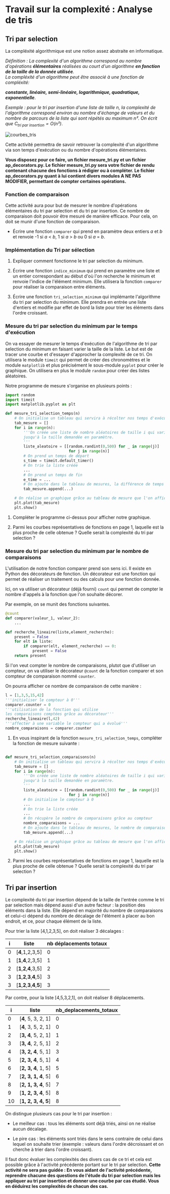 # Travail sur la complexité : Analyse de tris
## Tri par selection

La compléxité algorithmique est une notion assez abstraite en informatique.

*Définition : La complexité d'un algorithme correspond au nombre d'opérations **élémentaires** réalisées au court d'un algorithme **en fonction de la taille de la donnée utilisée**.\
La compléxité d'un algorithme peut être associé à une fonction de compléxité:*

***constante, linéaire, semi-linéaire, logarithmique, quadratique, exponentielle***.

*Exemple : pour le tri par insertion d'une liste de taille $n$, la complexité de l'algorithme correspond environ au nombre d'échange de valeurs et du nombre de parcours de la liste qui sont répétés au maximum $n²$. On écrit que $C_{tri~par~insertion} = O(n²)$*.

![courbes_tris](courbes.png)

Cette activité permettra de savoir retrouver la complexité d'un algorithme via son temps d'exécution ou du nombre d'opérations élémentaires.

**Vous disposez pour ce faire, un fichier mesure_tri.py et un fichier ap_decorators.py. 
Le fichier mesure_tri.py sera votre fichier de rendu contenant chacune des fonctions à rédigier ou à compléter. Le fichier ap_decorators.py quant à lui contient divers modules A NE PAS MODIFIER, permettant de compter certaines opérations.**

### Fonction de comparaison

Cette activité aura pour but de mesurer le nombre d'opérations élémentaires du tri par selection et du tri par insertion.
Ce nombre de comparaison doit pouvoir être mesuré de manière efficace. Pour cela, on doit se munir d'une fonction de comparaison.

* Écrire une fonction `comparer` qui prend en paramètre deux entiers *a* et *b* et renvoie -1 si *a* < *b*, 1 si *a* > *b* ou 0 si *a* = *b*.


### Implémentation du Tri par sélection

1. Expliquer comment fonctionne le tri par selection du minimum.
   
2. Écrire une fonction `indice_minimum` qui prend en paramètre une liste et un entier correspondant au début d'où l'on recherche le minimum et renvoie l'indice de l'élément minimum. Elle utilisera la fonction `comparer` pour réaliser la comparaison entre éléments.

3. Écrire une fonction `tri_selection_minimum` qui implémante l'algorithme du tri par selection du minimum.
Elle prendra en entrée une liste d'entiers et modifie par effet de bord la liste pour trier les éléments dans l'ordre croissant.
   

### Mesure du tri par selection du minimum par le temps d'exécution
   
On va essayer de mesurer le temps d'exécution de l'algorithme de tri par selection du minimum en faisant varier la taille de la liste.
Le but est de tracer une courbe et d'essayer d'approcher la complexité de ce tri.
On utilisera le module `timeit` qui permet de créer des chronomètres et le module `matplotlib` et plus précisément le sous-module `pyplot` pour créer le graphique.
On utilisera en plus le module `random` pour créer des listes aléatoires.

Notre programme de mesure s'organise en plusieurs points :
```python
import random
import timeit
import matplotlib.pyplot as plt

def mesure_tri_selection_temps(n)
    # On initialise un tableau qui servira à récolter nos temps d'exécutions
    tab_mesure = []
    for i in range(n):
        '''On créée une liste de nombre aléatoires de taille i qui variera 
        jusqu'à la taille demandée en paramètre.
        '''
        liste_aleatoire = [[random.randint(0,500) for _ in range(j)] 
                            for j in range(n)]
        # On prend un temps de départ
        s_time = timeit.default_timer()
        # On trie la liste créée
        ...
        # On prend un temps de fin
        e_time = ...
        # On ajoute dans le tableau de mesures, la différence de temps mesurée entre les deux chronomètres.
        tab_mesure.append(...)

    # On réalise un graphique grâce au tableau de mesure que l'on affiche
    plt.plot(tab_mesure)
    plt.show()
```

1. Compléter le programme ci-dessus pour afficher notre graphique.

2. Parmi les courbes représentatives de fonctions en page 1, laquelle est la plus proche de celle obtenue ? Quelle serait la complexité du tri par selection ?

### Mesure du tri par selection du minimum par le nombre de comparaisons

L'utilisation de notre fonction comparer prend son sens ici.
Il existe en Python des décorateurs de fonction.
Un décorateur est une fonction qui permet de réaliser un traitement ou des calculs pour une fonction donnée.

Ici, on va utiliser un décorateur (déjà fourni) `count` qui permet de compter le nombre d'appels à la fonction que l'on souhaite décorer.

Par exemple, on se munit des fonctions suivantes.
```python
@count
def comparer(valeur_1, valeur_2):
    ...

def recherche_lineaire(liste,element_recherche):
    present = False
    for elt in liste:
        if comparer(elt, element_recherche) == 0:
            present = False
    return present
```

Si l'on veut compter le nombre de comparaisons, plutot que d'utiliser un compteur, on va utiliser le décorateur `@count` de la fonction comparer et son compteur de comparaison nommé `counter`.

On pourra afficher ce nombre de comparaison de cette manière : 

```python
l = [1,3,5,15,42]
'''initialiser le compteur à 0'''
comparer.counter = 0
'''utilisation de la fonction qui utilise 
les comparaisons comptées grâce au décorateur'''
recherche_lineaire(l,42)
'''affecter à une variable le compteur qui a évolué'''
nombre_comparaisons = comparer.counter
```

1. En vous inspirant de la fonction `mesure_tri_selection_temps`, compléter la fonction de mesure suivante : 

```python

def mesure_tri_selection_comparaisons(n)
    # On initialise un tableau qui servira à récolter nos temps d'exécutions
    tab_mesure = []
    for i in range(n):
        '''On créée une liste de nombre aléatoires de taille i qui variera 
        jusqu'à la taille demandée en paramètre.
        '''
        liste_aleatoire = [[random.randint(0,500) for _ in range(j)] 
                            for j in range(n)]
        # On initialise le compteur à 0
        ...
        # On trie la liste créée
        ...
        # On récupère le nombre de comparaisons grâce au compteur
        nombre_comparaisons = ...
        # On ajoute dans le tableau de mesures, le nombre de comparaisons.
        tab_mesure.append(...)

    # On réalise un graphique grâce au tableau de mesure que l'on affiche
    plt.plot(tab_mesure)
    plt.show()
```

2. Parmi les courbes représentatives de fonctions en page 1, laquelle est la plus proche de celle obtenue ? Quelle serait la complexité du tri par selection ?

## Tri par insertion

Le complexité du tri par insertion dépend de la taille de l'entrée comme le tri par selection mais dépend aussi d'un autre facteur : la position des éléments dans la liste.
Elle dépend en majorité du nombre de comparaisons et celui-ci dépend du nombre de décalage de l'élément à placer au bon endroit, et ce, pour chaque élément de la liste.

Pour trier la liste [4,1,2,3,5], on doit réaliser 3 décalages :

| i   | liste                           | nb déplacements totaux |
| --- | ------------------------------- | ---------------------- |
| 0   | [**4**,1,2,3,5]                 | 0                      |
| 1   | [**1**,**4**,2,3,5]             | 1                      |
| 2   | [**1**,**2**,**4**,3,5]         | 2                      |
| 3   | [**1**,**2**,**3**,**4**,5]     | 3                      |
| 3   | [**1**,**2**,**3**,**4**,**5**] | 3                      |

Par contre, pour la liste [4,5,3,2,1], on doit réaliser 8 déplacements.

|i|liste|nb_deplacements_totaux|
|-|-|-|
|0|[**4**, 5, 3, 2, 1]|0|
|1|[**4**, 3, 5, 2, 1]|0|
|2|[**3, 4**, 5, 2, 1]|1|
|3|[**3, 4**, 2, 5, 1]|2|
|4|[**3, 2, 4**, 5, 1]|3|
|5|[**2, 3, 4**, 5, 1]|4|
|6|[**2, 3, 4**, 1, 5]|5|
|7|[**2, 3, 1, 4**, 5]|6|
|8|[**2, 1, 3, 4**, 5]|7|
|9|[**1, 2, 3, 4**, 5]|8|
|10|[**1, 2, 3, 4, 5**]|8|

On distingue plusieurs cas pour le tri par insertion :

- Le meilleur cas : tous les éléments sont déjà triés, ainsi on ne réalise aucun décalage.

- Le pire cas : les éléments sont triés dans le sens contraire de celui dans lequel on souhaite trier (exemple : valeurs dans l'ordre décroissant et on cherche à trier dans l'ordre croissant).

Il faut donc évaluer les complexités des divers cas de ce tri et cela est possible grâce à l'activité précédente portant sur le tri par selection.
**Cette activité ne sera pas guidée : En vous aidant de l'activité précédente, reprendre chacune des questions de l'étude du tri par selection mais les appliquer au tri par insertion et donner une courbe par cas étudié. Vous en déduirez les complexités de chacun des cas.**



